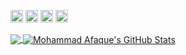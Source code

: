 

[<img src='https://cdn.jsdelivr.net/npm/simple-icons@3.0.1/icons/linkedin.svg' alt='linkedin' height='20'>](https://www.linkedin.com/in/afaque-ch-57119a15a/) [<img src='https://cdn.jsdelivr.net/npm/simple-icons@3.0.1/icons/instagram.svg' alt='instagram' height='20'>](https://www.instagram.com/ch_afaque/) [<img src='https://cdn.jsdelivr.net/npm/simple-icons@3.0.1/icons/twitter.svg' alt='twitter' height='20'>](https://twitter.com/mohammad_afaqu3) [<img src='https://cdn.jsdelivr.net/npm/simple-icons@3.0.1/icons/facebook.svg' alt='website' height='20'>](https://www.facebook.com/profile.php?id=100010916868357) 



<a href="https://github.com/Mohammad-Afaque">
  <img align="center" src="https://github-readme-stats.vercel.app/api/top-langs/?username=Mohammad-Afaque&hide=java,Ruby&title_color=ffffff&text_color=c9cacc&icon_color=2bbc8a&bg_color=1d1f21"
   />
</a>
<a href="https://github.com/Mohammad-Afaque">
  <img align="center" src="https://github-readme-stats.vercel.app/api?username=Mohammad-Afaque&show_icons=true&line_height=27&count_private=true&title_color=ffffff&text_color=c9cacc&icon_color=2bbc8a&bg_color=1d1f21" alt="Mohammad Afaque's GitHub Stats" />
</a>

<!--
**FrancescoXX/FrancescoXX** is a ✨ _special_ ✨ repository because its `README.md` (this file) appears on your GitHub profile.

Here are some ideas to get you started:

- 🔭 I’m currently working on ...
- 🌱 I’m currently learning ...
- 👯 I’m looking to collaborate on ...
- 🤔 I’m looking for help with ...
- 💬 Ask me about ...
- 📫 How to reach me: ...
- 😄 Pronouns: ...
- ⚡ Fun fact: ...
-->

